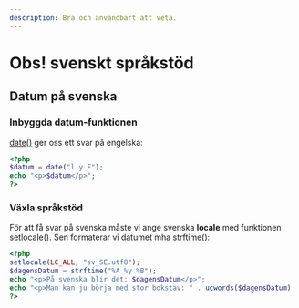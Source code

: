 ```yaml
---
description: Bra och användbart att veta.
---
```


# Obs! svenskt språkstöd

## Datum på svenska

### Inbyggda datum-funktionen

[date\(\)](https://devdocs.io/php/function.date) ger oss ett svar på engelska:

```php
<?php
$datum = date("l y F");
echo "<p>$datum</p>";
?>
```

### Växla språkstöd

För att få svar på svenska måste vi ange svenska **locale** med funktionen [setlocale\(\)](https://devdocs.io/php/function.setlocale). Sen formaterar vi datumet mha [strftime\(\)](https://devdocs.io/php/function.strftime):

```php
<?php
setlocale(LC_ALL, "sv_SE.utf8");
$dagensDatum = strftime("%A %y %B");
echo "<p>På svenska blir det: $dagensDatum</p>";
echo "<p>Man kan ju börja med stor bokstav: " . ucwords($dagensDatum) . "</p>";
?>
```



